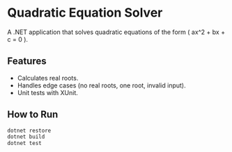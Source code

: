 # Quadratic Equation Solver

A .NET application that solves quadratic equations of the form \( ax^2 + bx + c = 0 \).

## Features
- Calculates real roots.
- Handles edge cases (no real roots, one root, invalid input).
- Unit tests with XUnit.

## How to Run
```bash
dotnet restore
dotnet build
dotnet test
